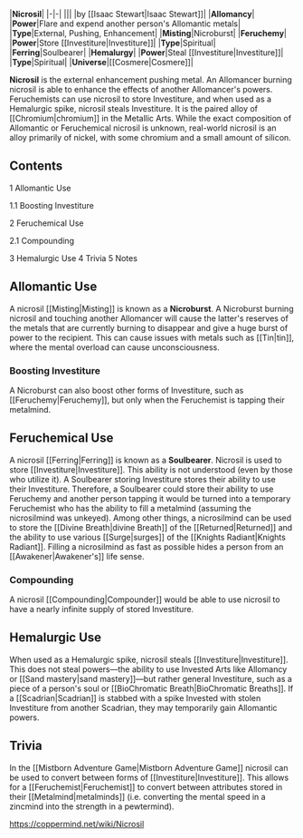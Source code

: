 |**Nicrosil**|
|-|-|
|||
|by [[Isaac Stewart\|Isaac Stewart]]|
|**Allomancy**|
|**Power**|Flare and expend another person's Allomantic metals|
|**Type**|External, Pushing, Enhancement|
|**Misting**|Nicroburst|
|**Feruchemy**|
|**Power**|Store [[Investiture\|Investiture]]|
|**Type**|Spiritual|
|**Ferring**|Soulbearer|
|**Hemalurgy**|
|**Power**|Steal [[Investiture\|Investiture]]|
|**Type**|Spiritual|
|**Universe**|[[Cosmere\|Cosmere]]|

**Nicrosil** is the external enhancement pushing metal. An Allomancer burning nicrosil is able to enhance the effects of another Allomancer's powers. Feruchemists can use nicrosil to store Investiture, and when used as a Hemalurgic spike, nicrosil steals Investiture. It is the paired alloy of [[Chromium\|chromium]] in the Metallic Arts. While the exact composition of Allomantic or Feruchemical nicrosil is unknown, real-world nicrosil is an alloy primarily of nickel, with some chromium and a small amount of silicon.

## Contents

1 Allomantic Use

1.1 Boosting Investiture


2 Feruchemical Use

2.1 Compounding


3 Hemalurgic Use
4 Trivia
5 Notes


## Allomantic Use
A nicrosil [[Misting\|Misting]] is known as a **Nicroburst**. A Nicroburst burning nicrosil and touching another Allomancer will cause the latter's reserves of the metals that are currently burning to disappear and give a huge burst of power to the recipient. This can cause issues with metals such as [[Tin\|tin]], where the mental overload can cause unconsciousness.

### Boosting Investiture
A Nicroburst can also boost other forms of Investiture, such as [[Feruchemy\|Feruchemy]], but only when the Feruchemist is tapping their metalmind.

## Feruchemical Use
A nicrosil [[Ferring\|Ferring]] is known as a **Soulbearer**. Nicrosil is used to store [[Investiture\|Investiture]]. This ability is not understood (even by those who utilize it). A Soulbearer storing Investiture stores their ability to use their Investiture. Therefore, a Soulbearer could store their ability to use Feruchemy and another person tapping it would be turned into a temporary Feruchemist who has the ability to fill a metalmind (assuming the nicrosilmind was unkeyed). Among other things, a nicrosilmind can be used to store the [[Divine Breath\|divine Breath]] of the [[Returned\|Returned]] and the ability to use various [[Surge\|surges]] of the [[Knights Radiant\|Knights Radiant]]. Filling a nicrosilmind as fast as possible hides a person from an [[Awakener\|Awakener's]] life sense.

### Compounding
A nicrosil [[Compounding\|Compounder]] would be able to use nicrosil to have a nearly infinite supply of stored Investiture.

## Hemalurgic Use
When used as a Hemalurgic spike, nicrosil steals [[Investiture\|Investiture]]. This does not steal powers—the ability to use Invested Arts like Allomancy or [[Sand mastery\|sand mastery]]—but rather general Investiture, such as a piece of a person's soul or [[BioChromatic Breath\|BioChromatic Breaths]].
If a [[Scadrian\|Scadrian]] is stabbed with a spike Invested with stolen Investiture from another Scadrian, they may temporarily gain Allomantic powers.

## Trivia
In the [[Mistborn Adventure Game\|Mistborn Adventure Game]] nicrosil can be used to convert between forms of [[Investiture\|Investiture]]. This allows for a [[Feruchemist\|Feruchemist]] to convert between attributes stored in their [[Metalmind\|metalminds]] (i.e. converting the mental speed in a zincmind into the strength in a pewtermind).


https://coppermind.net/wiki/Nicrosil